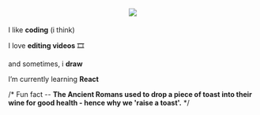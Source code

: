 <h1 align="center">
    <img src="https://readme-typing-svg.herokuapp.com?font=Inconsolata&weight=600&size=35&center=true&vCenter=true&width=500&height=70&duration=4000&pause=1000&color=5D55AE&width=435&lines=Hello+there,;Arkade+here+%3C%E2%97%95_%E2%97%95%2F%3E;Welcome..." />
</h1>

<div align="left">
 
 I like **coding** (i think)

 I love **editing videos** 🎞️

 and sometimes, i **draw**
 
 I’m currently learning **React**
 
 /* Fun fact -- **The Ancient Romans used to drop a piece of toast into their wine for good health - hence why we 'raise a toast'.** */

</div>





 
